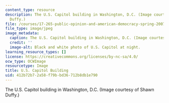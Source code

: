 ```yaml
---
content_type: resource
description: The U.S. Capitol building in Washington, D.C. (Image courtesy of Shawn
  Duffy.)
file: /courses/17-265-public-opinion-and-american-democracy-spring-2007/412b72b72a58f79bbd36712b8db1e790_17-265s07.jpg
file_type: image/jpeg
image_metadata:
  caption: The U.S. Capitol building in Washington, D.C. (Image courtesy of [Shawn](http://www.flickr.com/photos/sduffy/).)
  credit: ''
  image-alt: Black and white photo of U.S. Capitol at night.
learning_resource_types: []
license: https://creativecommons.org/licenses/by-nc-sa/4.0/
ocw_type: OCWImage
resourcetype: Image
title: U.S. Capitol Building
uid: 412b72b7-2a58-f79b-bd36-712b8db1e790
---
```

The U.S. Capitol building in Washington, D.C. (Image courtesy of Shawn Duffy.)